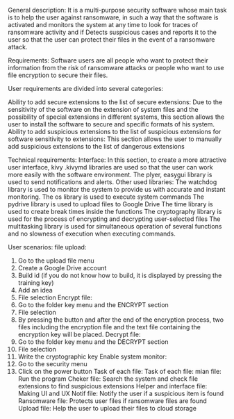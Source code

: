 General description:
It is a multi-purpose security software whose main task is to help the user against ransomware, in such a way that the software is activated and monitors the system at any time to look for traces of ransomware activity and if Detects suspicious cases and reports it to the user so that the user can protect their files in the event of a ransomware attack.

Requirements:
Software users are all people who want to protect their information from the risk of ransomware attacks or people who want to use file encryption to secure their files.

User requirements are divided into several categories:

Ability to add secure extensions to the list of secure extensions:
Due to the sensitivity of the software on the extension of system files and the possibility of special extensions in different systems, this section allows the user to install the software to secure and specific formats of his system.
Ability to add suspicious extensions to the list of suspicious extensions for software sensitivity to extensions:
This section allows the user to manually add suspicious extensions to the list of dangerous extensions

Technical requirements:
Interface:
In this section, to create a more attractive user interface, kivy .kivymd libraries are used so that the user can work more easily with the software environment. The plyer, easygui library is used to send notifications and alerts.
Other used libraries:
The watchdog library is used to monitor the system to provide us with accurate and instant monitoring.
The os library is used to execute system commands
The pydrive library is used to upload files to Google Drive
The time library is used to create break times inside the functions
The cryptography library is used for the process of encrypting and decrypting user-selected files
The multitasking library is used for simultaneous operation of several functions and no slowness of execution when executing commands.

User scenarios:
file upload:
1. Go to the upload file menu
2. Create a Google Drive account
3. Build id (if you do not know how to build, it is displayed by pressing the training key)
4. Add an idea
5. File selection
Encrypt file:
1. Go to the folder key menu and the ENCRYPT section
2. File selection
3. By pressing the button and after the end of the encryption process, two files including the encryption file and the text file containing the encryption key will be placed.
Decrypt file:
1. Go to the folder key menu and the DECRYPT section
2. File selection
3. Write the cryptographic key
Enable system monitor:
1. Go to the security menu
2. Click on the power button
Task of each file:
Task of each file:
mian file:
Run the program
Cheker file:
Search the system and check file extensions to find suspicious extensions
Helper and interface file:
Making  UI and UX 
Notif file:
Notify the user if a suspicious item is found
Ransomware file:
Protects user files if ransomware files are found
Upload file:
Help the user to upload their files to cloud storage


